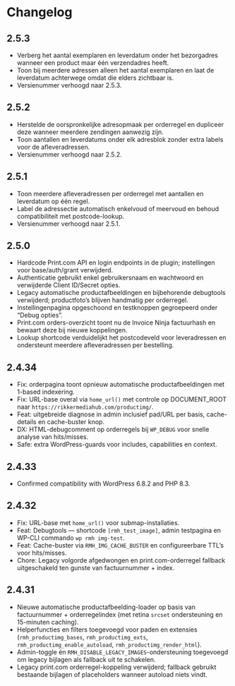 # Changelog

## 2.5.3
- Verberg het aantal exemplaren en leverdatum onder het bezorgadres wanneer een product maar één verzendadres heeft.
- Toon bij meerdere adressen alleen het aantal exemplaren en laat de leverdatum achterwege omdat die elders zichtbaar is.
- Versienummer verhoogd naar 2.5.3.

## 2.5.2
- Herstelde de oorspronkelijke adresopmaak per orderregel en dupliceer deze wanneer meerdere zendingen aanwezig zijn.
- Toon aantallen en leverdatums onder elk adresblok zonder extra labels voor de afleveradressen.
- Versienummer verhoogd naar 2.5.2.

## 2.5.1
- Toon meerdere afleveradressen per orderregel met aantallen en leverdatum op één regel.
- Label de adressectie automatisch enkelvoud of meervoud en behoud compatibiliteit met postcode-lookup.
- Versienummer verhoogd naar 2.5.1.

## 2.5.0
- Hardcode Print.com API en login endpoints in de plugin; instellingen voor base/auth/grant verwijderd.
- Authenticatie gebruikt enkel gebruikersnaam en wachtwoord en verwijderde Client ID/Secret opties.
- Legacy automatische productafbeeldingen en bijbehorende debugtools verwijderd; productfoto’s blijven handmatig per orderregel.
- Instellingenpagina opgeschoond en testknoppen gegroepeerd onder “Debug opties”.
- Print.com orders-overzicht toont nu de Invoice Ninja factuurhash en bewaart deze bij nieuwe koppelingen.
- Lookup shortcode verduidelijkt het postcodeveld voor leveradressen en ondersteunt meerdere afleveradressen per bestelling.

## 2.4.34
- Fix: orderpagina toont opnieuw automatische productafbeeldingen met 1-based indexering.
- Fix: URL-base overal via `home_url()` met controle op DOCUMENT_ROOT naar `https://rikkermediahub.com/productimg/`.
- Feat: uitgebreide diagnose in admin inclusief pad/URL per basis, cache-details en cache-buster knop.
- DX: HTML-debugcomment op orderregels bij `WP_DEBUG` voor snelle analyse van hits/misses.
- Safe: extra WordPress-guards voor includes, capabilities en context.

## 2.4.33
- Confirmed compatibility with WordPress 6.8.2 and PHP 8.3.

## 2.4.32
- Fix: URL-base met `home_url()` voor submap-installaties.
- Feat: Debugtools — shortcode `[rmh_test_image]`, admin testpagina en WP-CLI commando `wp rmh img-test`.
- Feat: Cache-buster via `RMH_IMG_CACHE_BUSTER` en configureerbare TTL’s voor hits/misses.
- Chore: Legacy volgorde afgedwongen en print.com-orderregel fallback uitgeschakeld ten gunste van factuurnummer + index.

## 2.4.31
- Nieuwe automatische productafbeelding-loader op basis van factuurnummer + orderregelindex (met retina `srcset` ondersteuning en 15-minuten caching).
- Helperfuncties en filters toegevoegd voor paden en extensies (`rmh_productimg_bases`, `rmh_productimg_exts`, `rmh_productimg_enable_autoload`, `rmh_productimg_render_html`).
- Admin-toggle én `RMH_DISABLE_LEGACY_IMAGES`-ondersteuning toegevoegd om legacy bijlagen als fallback uit te schakelen.
- Legacy print.com orderregel-koppeling verwijderd; fallback gebruikt bestaande bijlagen of placeholders wanneer autoload niets vindt.
